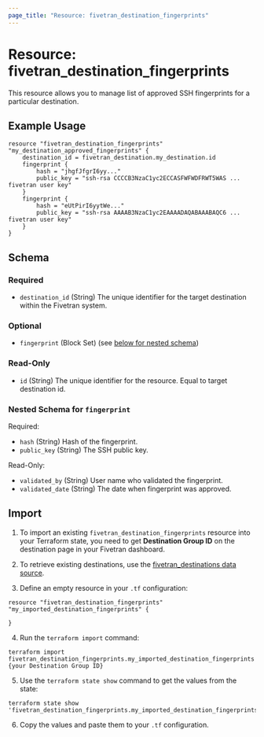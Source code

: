 ```yaml
---
page_title: "Resource: fivetran_destination_fingerprints"
---
```


# Resource: fivetran_destination_fingerprints

This resource allows you to manage list of approved SSH fingerprints for a particular destination.

## Example Usage

```hcl
resource "fivetran_destination_fingerprints" "my_destination_approved_fingerprints" {
    destination_id = fivetran_destination.my_destination.id
    fingerprint {
        hash = "jhgfJfgrI6yy..."
        public_key = "ssh-rsa CCCCB3NzaC1yc2ECCASFWFWDFRWT5WAS ... fivetran user key"
    }
    fingerprint {
        hash = "eUtPirI6yytWe..."
        public_key = "ssh-rsa AAAAB3NzaC1yc2EAAAADAQABAAABAQC6 ... fivetran user key"
    }
}
```

<!-- schema generated by tfplugindocs -->
## Schema

### Required

- `destination_id` (String) The unique identifier for the target destination within the Fivetran system.

### Optional

- `fingerprint` (Block Set) (see [below for nested schema](#nestedblock--fingerprint))

### Read-Only

- `id` (String) The unique identifier for the resource. Equal to target destination id.

<a id="nestedblock--fingerprint"></a>
### Nested Schema for `fingerprint`

Required:

- `hash` (String) Hash of the fingerprint.
- `public_key` (String) The SSH public key.

Read-Only:

- `validated_by` (String) User name who validated the fingerprint.
- `validated_date` (String) The date when fingerprint was approved.

## Import

1. To import an existing `fivetran_destination_fingerprints` resource into your Terraform state, you need to get **Destination Group ID** on the destination page in your Fivetran dashboard.

2. To retrieve existing destinations, use the [fivetran_destinations data source](/docs/data-sources/destinations).

3. Define an empty resource in your `.tf` configuration:

```hcl
resource "fivetran_destination_fingerprints" "my_imported_destination_fingerprints" {

}
```

4. Run the `terraform import` command:

```
terraform import fivetran_destination_fingerprints.my_imported_destination_fingerprints {your Destination Group ID}
```

5.  Use the `terraform state show` command to get the values from the state:

```
terraform state show 'fivetran_destination_fingerprints.my_imported_destination_fingerprints'
```

6. Copy the values and paste them to your `.tf` configuration.